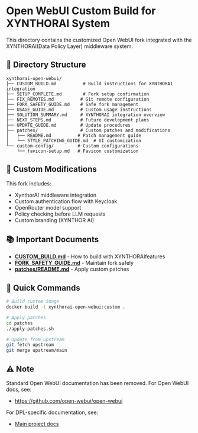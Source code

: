 # Open WebUI Custom Build for XYNTHORAI System

This directory contains the customized Open WebUI fork integrated with the XYNTHORAI(Data Policy Layer) middleware system.

## 📁 Directory Structure

```
xynthorai-open-webui/
├── CUSTOM_BUILD.md          # Build instructions for XYNTHORAI integration
├── SETUP_COMPLETE.md        # Fork setup confirmation
├── FIX_REMOTES.md          # Git remote configuration
├── FORK_SAFETY_GUIDE.md    # Safe fork management
├── USAGE_GUIDE.md          # Custom usage instructions
├── SOLUTION_SUMMARY.md     # XYNTHORAI integration overview
├── NEXT_STEPS.md           # Future development plans
├── UPDATE_GUIDE.md         # Update procedures
├── patches/                # Custom patches and modifications
│   ├── README.md          # Patch management guide
│   └── STYLE_PATCHING_GUIDE.md  # UI customization
└── custom-config/         # Custom configurations
    └── favicon-setup.md   # Favicon customization
```

## 🔧 Custom Modifications

This fork includes:
- XynthorAI middleware integration
- Custom authentication flow with Keycloak
- OpenRouter model support
- Policy checking before LLM requests
- Custom branding (XYNTHOR AI)

## 📚 Important Documents

- **[CUSTOM_BUILD.md](CUSTOM_BUILD.md)** - How to build with XYNTHORAIfeatures
- **[FORK_SAFETY_GUIDE.md](FORK_SAFETY_GUIDE.md)** - Maintain fork safely
- **[patches/README.md](patches/README.md)** - Apply custom patches

## 🚀 Quick Commands

```bash
# Build custom image
docker build -t xynthorai-open-webui:custom .

# Apply patches
cd patches
./apply-patches.sh

# Update from upstream
git fetch upstream
git merge upstream/main
```

## ⚠️ Note

Standard Open WebUI documentation has been removed. For Open WebUI docs, see:
- https://github.com/open-webui/open-webui

For DPL-specific documentation, see:
- [Main project docs](/docs)